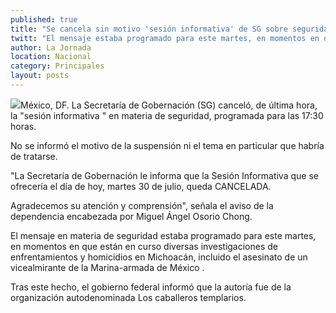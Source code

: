 ```yaml
---
published: true
title: "Se cancela sin motivo 'sesión informativa' de SG sobre seguridad"
twitt: "El mensaje estaba programado para este martes, en momentos en que están en curso diversas investigaciones de enfrentamientos y homicidios en Michoacán, incluido el asesinato de un vicealmirante de la Marina."
author: La Jornada
location: Nacional
category: Principales
layout: posts
---
```


![](http://i.imgur.com/wZ3FTSvm.jpg)México, DF. La Secretaría de Gobernación (SG) canceló, de última hora, la "sesión informativa " en materia de seguridad, programada para las 17:30 horas.

No se informó el motivo de la suspensión ni el tema en particular que habría de tratarse.

"La Secretaría de Gobernación le informa que la Sesión Informativa que se ofrecería el día de hoy, martes 30 de julio, queda CANCELADA.

Agradecemos su atención y comprensión", señala el aviso de la dependencia encabezada por Miguel Ángel Osorio Chong.

El mensaje en materia de seguridad estaba programado para este martes, en momentos en que están en curso diversas investigaciones de enfrentamientos y homicidios en Michoacán, incluido el asesinato de un vicealmirante de la Marina-armada de México .

Tras este hecho, el gobierno federal informó que la autoría fue de la organización autodenominada Los caballeros templarios.
